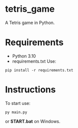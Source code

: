 # tetris_game
A Tetris game in Python. 

# Requirements
- Python 3.10
- requirements.txt
Use:
```
pip install -r requirements.txt
```

# Instructions
To start use:
```
py main.py
```
or **START.bat** on Windows.
